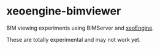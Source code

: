 # xeoengine-bimviewer

BIM viewing experiments using BIMServer and [xeoEngine](http://xeoengine.org).

These are totally experimental and may not work yet. 